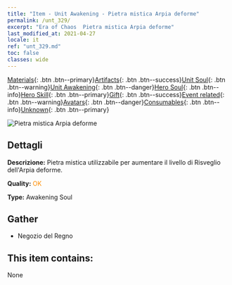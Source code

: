 ```yaml
---
title: "Item - Unit Awakening - Pietra mistica Arpia deforme"
permalink: /unt_329/
excerpt: "Era of Chaos  Pietra mistica Arpia deforme"
last_modified_at: 2021-04-27
locale: it
ref: "unt_329.md"
toc: false
classes: wide
---
```

 [Materials](/ItemsIT/){: .btn .btn--primary}[Artifacts](/ItemsIT/Artifacts/){: .btn .btn--success}[Unit Soul](/ItemsIT/UnitSoul/){: .btn .btn--warning}[Unit Awakening](/ItemsIT/UnitAwakening/){: .btn .btn--danger}[Hero Soul](/ItemsIT/HeroSoul/){: .btn .btn--info}[Hero Skill](/ItemsIT/HeroSkill/){: .btn .btn--primary}[Gift](/ItemsIT/Gift/){: .btn .btn--success}[Event related](/ItemsIT/Events/){: .btn .btn--warning}[Avatars](/ItemsIT/Avatars/){: .btn .btn--danger}[Consumables](/ItemsIT/Consumables/){: .btn .btn--info}[Unknown](/ItemsIT/Unknown/){: .btn .btn--primary}

 ![Pietra mistica Arpia deforme](/images/u/tia_yingshenren.jpg)

## Dettagli
 **Descrizione:** Pietra mistica utilizzabile per aumentare il livello di Risveglio dell'Arpia deforme.

 **Quality:** <span style="color: #FF8C00">OK</span>

 **Type:** Awakening Soul

## Gather

*    Negozio del Regno 

## This item contains:

  None

